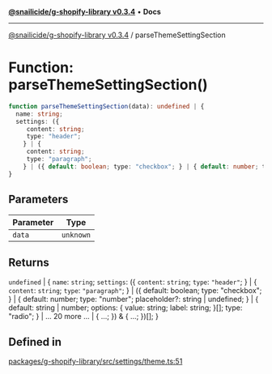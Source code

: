 [**@snailicide/g-shopify-library v0.3.4**](../README.md) • **Docs**

---

[@snailicide/g-shopify-library v0.3.4](../README.md) / parseThemeSettingSection

# Function: parseThemeSettingSection()

```ts
function parseThemeSettingSection(data): undefined | {
  name: string;
  settings: ({
     content: string;
     type: "header";
    } | {
     content: string;
     type: "paragraph";
    } | ({ default: boolean; type: "checkbox"; } | { default: number; type: "number"; placeholder?: string | undefined; } | { default: string | number; options: { value: string; label: string; }[]; type: "radio"; } | ... 20 more ... | { ...; }) & { ...; })[];
}
```

## Parameters

| Parameter | Type      |
| --------- | --------- |
| `data`    | `unknown` |

## Returns

`undefined` | \{ `name`: `string`; `settings`: (\{ `content`: `string`; `type`:
`"header"`; } | \{ `content`: `string`; `type`: `"paragraph"`; } | (\{ default:
boolean; type: "checkbox"; } | \{ default: number; type: "number"; placeholder?:
string | undefined; } | \{ default: string | number; options: \{ value: string;
label: string; }\[]; type: "radio"; } | ... 20 more ... | \{ ...; }) & \{ ...;
})\[]; }

## Defined in

[packages/g-shopify-library/src/settings/theme.ts:51](https://github.com/gbtunney/snailicide-monorepo/blob/master/packages/g-shopify-library/src/settings/theme.ts#L51)
